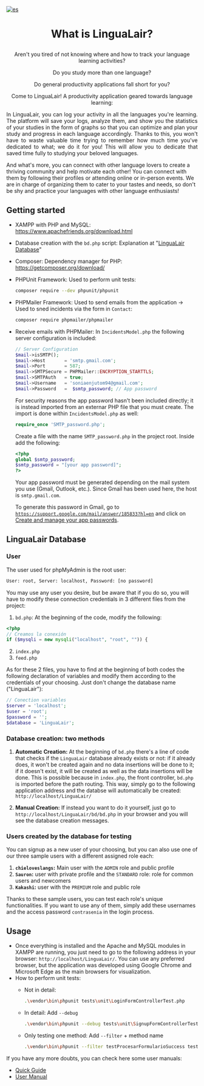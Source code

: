 [![es](https://img.shields.io/badge/lang-es-yellow.svg)](https://github.com/Sonia-E/LinguaLair/blob/main/README.es.md)

# <p style='text-align: center;'>What is LinguaLair?</p>

<p style='text-align: center;'>Aren't you tired of not knowing where and how to track your language learning activities?</p>
<p style='text-align: center;'>Do you study more than one language?</p>

<p style='text-align: center;'>Do general productivity applications fall short for you?</p>

<p style='text-align: center;'>Come to LinguaLair! A productivity application geared towards language learning:</p>

<p style='text-align: justify;'>In LinguaLair, you can log your activity in all the languages you're learning. The platform will save your logs, analyze them, and show you the statistics of your studies in the form of graphs so that you can optimize and plan your study and progress in each language accordingly. Thanks to this, you won't have to waste valuable time trying to remember how much time you've dedicated to what; we do it for you! This will allow you to dedicate that saved time fully to studying your beloved languages.

And what's more, you can connect with other language lovers to create a thriving community and help motivate each other! You can connect with them by following their profiles or attending online or in-person events. We are in charge of organizing them to cater to your tastes and needs, so don't be shy and practice your languages with other language enthusiasts!</p>

## Getting started

- XAMPP with PHP and MySQL: https://www.apachefriends.org/download.html
- Database creation with the <code>bd.php</code> script: Explanation at "[LinguaLair Database](#base-de-datos)"
- Composer: Dependency manager for PHP: https://getcomposer.org/download/
- PHPUnit Framework: Used to perform unit tests:

    ```bash
    composer require --dev phpunit/phpunit
    ```

- PHPMailer Framework: Used to send emails from the application -> Used to sned incidents via the form in <code>Contact</code>:

    ```bash
    composer require phpmailer/phpmailer
    ```
- Receive emails with PHPMailer: In <code>IncidentsModel.php</code> the following server configuration is included:

    ```php
    // Server Configuration
    $mail->isSMTP();
    $mail->Host       = 'smtp.gmail.com';
    $mail->Port       = 587;
    $mail->SMTPSecure = PHPMailer::ENCRYPTION_STARTTLS;
    $mail->SMTPAuth   = true;
    $mail->Username   = 'soniaenjutom94@gmail.com';
    $mail->Password   =  $smtp_password; // App password
    ```
   For security reasons the app password hasn't been included directly; it is instead imported from an externar PHP file that you must create. The import is done within <code>IncidentsModel.php</code> as well:

    ```php
    require_once 'SMTP_password.php';
    ```
    Create a file with the name <code>SMTP_password.php</code> in the project root. Inside add the following:

    ```php
    <?php
    global $smtp_password;
    $smtp_password = "[your app password]";
    ?>
    ```
    Your app password must be generated depending on the mail system you use (Gmail, Outlook, etc.). Since Gmail has been used here, the host is <code>smtp.gmail.com</code>.

    To generate this password in Gmail, go to <code>https://support.google.com/mail/answer/185833?hl=en</code> and click on [Create and manage your app passwords](https://myaccount.google.com/apppasswords).

## LinguaLair Database

### User

The user used for phpMyAdmin is the root user:

```bash
User: root, Server: localhost, Password: [no password]
```
You may use any user you desire, but be aware that if you do so, you will have to modify these connection credentials in 3 different files from the project:

1. <code>bd.php</code>: At the beginning of the code, modify the following:
```php
<?php
// Creamos la conexión
if ($mysqli = new mysqli("localhost", "root", "")) {
```
2. <code>index.php</code>
3. <code>feed.php</code>

As for these 2 files, you have to find at the beginning of both codes the following declaration of variables and modify them according to the credentials of your choosing. Just don't change the database name ("LinguaLair"):

```php
// Conection variables
$server = 'localhost';
$user = 'root';
$password = '';
$database = 'LinguaLair';
```

### Database creation: two methods

1. <strong>Automatic Creation:</strong> At the  beginning of <code>bd.php</code> there's a line of code that checks if the <code>LinguaLair</code> database already exists or not: if it already does, it won't be created again and no data insertions will be done to it; if it doesn't exist, it will be created as well as the data insertions will be done. This is possible because in <code>index.php</code>, the front controller, <code>bd.php</code> is imported before the path routing. This way, simply go to the following application address and the databse will automatically be created: <code>http://localhost/LinguaLair/</code>

2. <strong>Manual Creation:</strong> If instead you want to do it yourself, just go to <code>http://localhost/LinguaLair/bd/bd.php</code> in your browser and you will see the database creation messages.

### Users created by the database for testing

You can signup as a new user of your choosing, but you can also use one of our three sample users with a different assigned role each:

1.	<strong><code>chieloveslangs</code>:</strong> Main user with the <code>ADMIN</code> role and public profile
2.	<strong><code>Sauron</code>:</strong> user with private profile and the <code>STANDARD</code> role: role for common users and newcomers
3.	<strong><code>Kakashi</code>:</strong> user with the <code>PREMIUM</code> role and public role

Thanks to these sample users, you can test each role's unique functionalities. If you want to use any of them, simply add these usernames and the access password <code>contrasenia</code> in the login process.

## Usage

- Once everything is installed and the Apache and MySQL modules in XAMPP are running, you just need to go to the following address in your browser: <code>http://localhost/LinguaLair/</code>. You can use any preferred browser, but the application was developed using Google Chrome and Microsoft Edge as the main browsers for visualization.
- How to perform unit tests:
    - Not in detail:

        ```bash
        .\vendor\bin\phpunit tests\unit\LoginFormControllerTest.php
        ```
    - In detail: Add <code>--debug</code>

        ```bash
        .\vendor\bin\phpunit --debug tests\unit\SignupFormControllerTest.php
        ```
    - Only testing one method: Add <code>--filter</code> + method name

        ```bash
        .\vendor\bin\phpunit --filter testProcesarFormularioSuccess tests\unit\SignupFormControllerTest.php
        ```
If you have any more doubts, you can check here some user manuals:

- [Quick Guide](https://github.com/Sonia-E/LinguaLair/blob/main/manuales/Gu%C3%ADa%20R%C3%A1pida.pdf)
- [User Manual](https://github.com/Sonia-E/LinguaLair/blob/main/manuales/Manual%20de%20usuario.pdf)